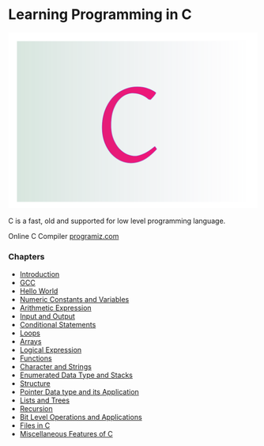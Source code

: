 # Learning Programming in C



![Cover Image](./image/c.png)


C is a fast, old and supported for low level programming language. 

Online C Compiler [programiz.com](https://www.programiz.com/c-programming/online-compiler/)


### Chapters 

* [Introduction](./Introduction/Introduction.md)
* [GCC](./Gcc/Gcc.md)
* [Hello World](./Hello-World/Hello-World.md)
* [Numeric Constants and Variables]()
* [Arithmetic Expression]()
* [Input and Output]()
* [Conditional Statements]()
* [Loops]()
* [Arrays]()
* [Logical Expression]()
* [Functions]()
* [Character and Strings]()
* [Enumerated Data Type and Stacks]()
* [Structure]()
* [Pointer Data type and its Application](./Pointer-Data-Type-and-its-Application/Pointer-Data-Type-and-its-Application.md)
* [Lists and Trees]()
* [Recursion]()
* [Bit Level Operations and Applications]()
* [Files in C]()
* [Miscellaneous Features of C]()